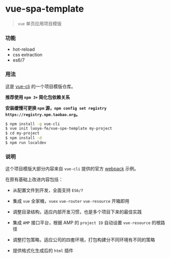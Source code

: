 # vue-spa-template

> `vue` 单页应用项目模版

### 功能

* hot-reload
* css extraction
* es6/7

### 用法

这是 [vue-cli](https://github.com/vuejs/vue-cli) 的一个项目模版仓库。   

**推荐使用 `npm 3+` 简化包依赖关系**  

**安装缓慢可更换 `npm` 源，`npm config set registry https://registry.npm.taobao.org`。**

``` bash
$ npm install -g vue-cli
$ vue init luoye-fe/vue-spe-template my-project
$ cd my-project
$ npm install -d
$ npm run localdev
```

### 说明

这个项目模版大部分内容来自 `vue-cli` 提供的官方 [webpack](https://github.com/vuejs-templates/webpack) 示例。  

在原有基础上改进内容包括：  

* 从配置文件到开发，全面支持 `ES6/7`

* 集成 `vue` 全家桶，`vuex` `vue-router` `vue-resource` 开箱即用

* 调整目录结构，适应内部开发习惯，也是多个项目下来的最佳实践

* 集成 `AMP` 接口平台，根据 AMP 的 `project ID` 自动设置 `vue-resource` 的根路径

* 调整打包策略，适应公司的四套环境，打包构建分不同环境有不同的策略

* 提供格式化生成后的 `html` 插件

